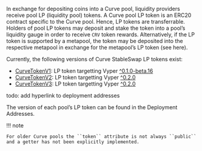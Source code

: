 In exchange for depositing coins into a Curve pool, liquidity providers receive pool LP (liquidity pool) tokens.
A Curve pool LP token is an ERC20 contract specific to the Curve pool. Hence, LP tokens are transferrable.
Holders of pool LP tokens may deposit and stake the token into a pool’s liquidity gauge in order to receive ``CRV`` token rewards.
Alternatively, if the LP token is supported by a metapool, the token may be deposited into the respective metapool
in exchange for the metapool’s LP token (see here).

Currently, the following versions of Curve StableSwap LP tokens exist:

- [CurveTokenV1](https://github.com/curvefi/curve-contract/blob/master/contracts/tokens/CurveTokenV1.vy): LP token targetting Vyper [^0.1.0-beta.16](https://vyper.readthedocs.io/en/stable/release-notes.html#v0-1-0-beta-16)
- [CurveTokenV2](https://github.com/curvefi/curve-contract/blob/master/contracts/tokens/CurveTokenV2.vy): LP token targetting Vyper [^0.2.0](https://vyper.readthedocs.io/en/stable/release-notes.html#v0-2-1)
- [CurveTokenV3](https://github.com/curvefi/curve-contract/blob/master/contracts/tokens/CurveTokenV3.vy): LP token targetting Vyper [^0.2.0](https://vyper.readthedocs.io/en/stable/release-notes.html#v0-2-1)

todo: add hyperlink to deployment addresses

The version of each pool’s LP token can be found in the Deployment Addresses.

!!! note

    For older Curve pools the ``token`` attribute is not always ``public`` and a getter has not been explicitly implemented.
